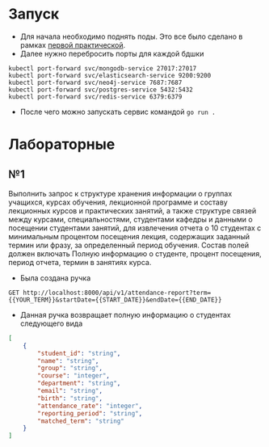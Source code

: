 # Запуск

- Для начала необходимо поднять поды. Это все было сделано в рамках [первой практической](https://github.com/AlanMute/five-gags).
- Далее нужно перебросить порты для каждой бдшки
```shell
kubectl port-forward svc/mongodb-service 27017:27017
kubectl port-forward svc/elasticsearch-service 9200:9200
kubectl port-forward svc/neo4j-service 7687:7687
kubectl port-forward svc/postgres-service 5432:5432
kubectl port-forward svc/redis-service 6379:6379
```
- После чего можно запускать сервис командой `go run .`

# Лабораторные

## №1
Выполнить запрос к структуре хранения информации о группах учащихся, курсах обучения, лекционной программе и составу лекционных курсов и практических занятий, а также структуре связей между курсами, специальностями, студентами кафедры и данными о посещении студентами занятий, для извлечения отчета о 10 студентах с минимальным процентом посещения лекция, содержащих заданный термин или фразу, за определенный период обучения. Состав полей должен включать Полную информацию о студенте, процент посещения, период отчета, термин в занятиях курса.

- Была создана ручка
```shell
GET http://localhost:8000/api/v1/attendance-report?term={{YOUR_TERM}}&startDate={{START_DATE}}&endDate={{END_DATE}}
```
- Данная ручка возвращает полную информацию о студентах следующего вида
```json
[
    {
        "student_id": "string",
        "name": "string",
        "group": "string",
        "course": "integer",
        "department": "string",
        "email": "string",
        "birth": "string",
        "attendance_rate": "integer",
        "reporting_period": "string",
        "matched_term": "string"
    }
]
```